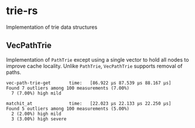 # trie-rs

Implementation of trie data structures

## VecPathTrie
Implementation of `PathTrie` except using a single vector to hold all nodes to improve cache locality. Unlike `PathTrie`, `VecPathTrie` supports removal of paths.

```
vec-path-trie-get       time:   [86.922 µs 87.539 µs 88.167 µs]                              
Found 7 outliers among 100 measurements (7.00%)
  7 (7.00%) high mild

matchit_at              time:   [22.023 µs 22.133 µs 22.250 µs]
Found 5 outliers among 100 measurements (5.00%)
  2 (2.00%) high mild
  3 (3.00%) high severe
```